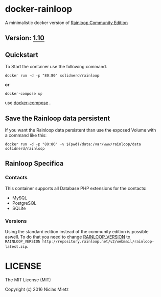 # docker-rainloop

A minimalistic docker version of [Rainloop Community Edition](http://www.rainloop.net/)

## Version: [1.10](http://www.rainloop.net/changelog/)

## Quickstart

To Start the container use the following command.

```
docker run -d -p "80:80" solidnerd/rainloop
```

**or**

```
docker-compose up
```

use [docker-compose](https://github.com/docker/compose) .

## Save the Rainloop data persistent
If you want the Rainloop data persistent than use the exposed Volume with a command like this:
```
docker run -d -p "80:80" -v $(pwd)/data:/var/www/rainloop/data solidnerd/rainloop
```

## Rainloop Specifica

### Contacts
This container supports all Database PHP extensions for the contacts:
- MySQL
- PostgreSQL
- SQLite

### Versions
Using the standard edition instead of the community edition is possible aswell. To do that you need to change [RAINLOOP_VERSION](https://github.com/SolidNerd/docker-rainloop/blob/master/Dockerfile#L5) to `RAINLOOP_VERSION http://repository.rainloop.net/v2/webmail/rainloop-latest.zip`.


# LICENSE
The MIT License (MIT)

Copyright (c) 2016 Niclas Mietz
